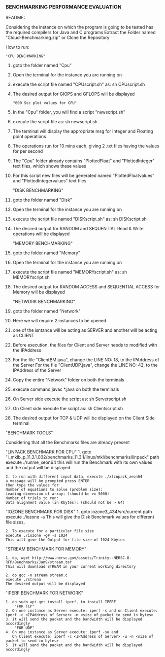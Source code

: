 <h3>BENCHMARKING PERFORMANCE EVALUATION</h3>


README:

Considering the instance on which the program is going to be tested has the required compilers for Java and C programs
Extract the Folder named "Cloud-Benchmarking.zip" or Clone the Repository

How to run:

	"CPU BENCHMARKING"

1. goto the folder named "Cpu"
2. Open the terminal for the instance you are running on
3. execute the script file named "CPUscript.sh" as:
	sh CPUscript.sh
4. The desired output for GIOPS and GFLOPS will be displayed

	<code>"600 Sec plot values for CPU"</code>

1. In the "Cpu" folder, you will find a script "newscript.sh"
2. execute the script file as:
	sh newscript.sh
3. The terminal will display the appropriate msg for Integer and Floating point operations
4. The operations run for 10 mins each, giving 2 .txt files having the values for per second
5. The "Cpu" folder already contains "PlottedFloat" and "PlottedInteger" text files, which shows these values
5. For this script new files will be generated named "PlottedFloatvalues" and "PlottedIntegervalues" text files



	"DISK BENCHMARKING"

1. goto the folder named "Disk"
2. Open the terminal for the instance you are running on
3. execute the script file named "DISKscript.sh" as:
	sh DISKscript.sh
4. The desired output for RANDOM and SEQUENTIAL Read & Write operations will be displayed



	"MEMORY BENCHMARKING"

1. goto the folder named "Memory"
2. Open the terminal for the instance you are running on
3. execute the script file named "MEMORYscript.sh" as:
	sh MEMORYscript.sh
4. The desired output for RANDOM ACCESS and SEQUENTIAL ACCESS for Memory will be displayed



	"NETWORK BENCHMARKING"

1. goto the folder named "Network"
2. Here we will require 2 instances to be opened
3. one of the isntance will be acting as SERVER and another will be acting as CLIENT
4. Before execution, the files for Client and Server needs to modified with the IPAddress
5. For the file "ClientBM.java", change the LINE NO: 18, to the IPAddress of the Server
   For the file "ClientUDP.java", change the LINE NO: 42, to the IPAddress of the Server
6. Copy the entire "Network" folder on both the terminals
7. execute command javac *.java on both the terminals
8. On Server side execute the script as:
	sh Serverscript.sh
9. On Client side execute the script as:
	sh Clientscript.sh 
10. The desired output for TCP & UDP will be displayed on the Client Side terminal



"BENCHMARK TOOLS"

Considering that all the Benchmarks files are already present
 
"LINPACK BENCHMARK FOR CPU"
	1. goto "l_mklb_p_11.3.1.002/benchmarks_11.3.1/linux/mkl/benchmarks/linpack" path
	execute ./runme_xeon64 
	this will run the Benchmark with its own values and the output will be displayed
	
	2. to run with different input data, execute ./xlinpack_xeon64
	a message will be prompted press ENTER
	then type the values for 
	Number of equations to solve (problem size): 
	Leading dimension of array: (should be >= 5000)
	Number of trials to run:
	Data alignment value (in Kbytes): (should not be > 64)

"IOZONE BENCHMARK FOR DISK"
	1. goto iozone3_434/src/current path
	execute ./iozone -a
	This will give the Disk Benchmark values for different file sizes,
	
	2. To execute for a particular file size 
	execute ./iozone -g# -s 1024
	This will give the Output for file size of 1024 Kbytes	

"STREAM BENCHMARK FOR MEMORY"

	1. do, wget http://www.nersc.gov/assets/Trinity--NERSC-8-RFP/Benchmarks/Jan9/stream.tar
	This will download STREAM in your current working directory

	2. do gcc -o stream stream.c
	execute ./stream
	The desired output will be displayed


"IPERF BENCHMARK FOR NETWORK"

	1. do sudo apt-get install iperf, to install IPERF
		"FOR TCP"
	2. On one instance as Server execute: iperf -s and on Client execute: iperf -c <IPAddress of Server> -n <size of packet to send in bytes>
	3. It will send the packet and the bandwidth will be displayed accordingly
		"FOR UDP"
	4. On one instance as Server execute: iperf -su and 
	   On Client execute: iperf -c <IPAddress of Server> -u -n <size of packet to send in bytes>
	5. It will send the packet and the bandwidth will be displayed accordingly
